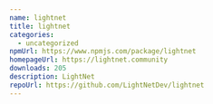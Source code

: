 ```yaml
---
name: lightnet
title: lightnet
categories:
  - uncategorized
npmUrl: https://www.npmjs.com/package/lightnet
homepageUrl: https://lightnet.community
downloads: 205
description: LightNet
repoUrl: https://github.com/LightNetDev/lightnet
---
```

